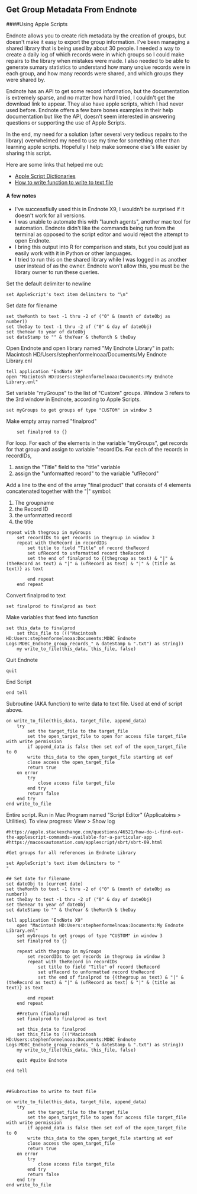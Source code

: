 ## Get Group Metadata From Endnote

####Using Apple Scripts

Endnote allows you to create rich metadata by the creation of groups, but doesn't make it easy to export the group information.  I've been managing a shared library that is being used by about 30 people. I needed a way to create a daily log of which records were in which groups so I could make repairs to the library when mistakes were made.  I also needed to be able to generate sumary statistics to understand how many unqiue records were in each group, and how many records were shared, and which groups they were shared by.

Endnote has an API to get some record information, but the documentation is extremely sparse, and no matter how hard I tried, I couldn't get the download link to appear.  They also have apple scripts, which I had never used before.  Endnote offers a few bare bones examples in their help documentation but like the API, doesn't seem interested in answering questions or supporting the use of Apple Scripts.  

In the end, my need for a solution (after several very tedious repairs to the library) overwhelmed my need to use my time for something other than learning apple scripts. Hopefully I help make someone else's life easier by sharing this script.

Here are some links that helped me out: 

- [Apple Script Dictionaries](https://apple.stackexchange.com/questions/46521/how-do-i-find-out-the-applescript-commands-available-for-a-particular-app)
- [How to write function to write to text file](https://macosxautomation.com/applescript/sbrt/sbrt-09.html)

#### A few notes
* I've successfiully used this in Endnote X9, I wouldn't be surprised if it doesn't work for all versions.
* I was unable to automate this with "launch agents", another mac tool for automation.  Endnote didn't like the commands being run from the terminal as opposed to the script editor and would reject the attempt to open Endnote.
* I bring this output into R for comparison and stats, but you could just as easily work with it in Python or other languages.
* I tried to run this on the shared library while I was logged in as another user instead of as the owner.  Endnote won't allow this, you must be the library owner to run these queries.

Set the default delimiter to newline

```set AppleScript's text item delimiters to "\n"```

Set date for filename

```set dateObj to (current date)
set theMonth to text -1 thru -2 of ("0" & (month of dateObj as number))
set theDay to text -1 thru -2 of ("0" & day of dateObj)
set theYear to year of dateObj
set dateStamp to "" & theYear & theMonth & theDay
```

Open Endnote and open library named "My Endnote Library" in path: Macintosh HD/Users/stephenformelnoaa/Documents/My Endnote Library.enl
 
```
tell application "EndNote X9"
open "Macintosh HD:Users:stephenformelnoaa:Documents:My Endnote Library.enl"
```

Set variable "myGroups" to the list of "Custom" groups.  Window 3 refers to the 3rd window in Endnote, according to Apple Scripts.

```
set myGroups to get groups of type "CUSTOM" in window 3
```
Make empty array named "finalprod"
```	
	set finalprod to {}
```	
For loop. For each of the elements in the variable "myGroups", get records for that group and assign to variable "recordIDs.  For each of the records in recordIDs, 

1. assign the "Title" field to the "title" variable
2. assign the "unformatted record" to the variable "ufRecord"

Add a line to the end of the array "final product" that consists of 4 elements concatenated together with the "|" symbol:

1. The groupname
2. the Record ID
3. the unformatted record
4. the title

```
repeat with thegroup in myGroups
	set recordIDs to get records in thegroup in window 3
	repeat with theRecord in recordIDs
		set title to field "Title" of record theRecord
		set ufRecord to unformatted record theRecord
		set the end of finalprod to {(thegroup as text) & "|" & (theRecord as text) & "|" & (ufRecord as text) & "|" & (title as text)} as text
			
		end repeat
	end repeat
```
	
Convert finalprod to text

```
set finalprod to finalprod as text
```

Make variables that feed into function

``` 	
set this_data to finalprod
	set this_file to ((("Macintosh HD:Users:stephenformelnoaa:Documents:MDBC Endnote Logs:MDBC_Endnote_group_records_" & dateStamp & ".txt") as string))
	my write_to_file(this_data, this_file, false)
```	
Quit Endnote

```
quit 
```	

End Script

```
end tell
```

Subroutine (AKA function) to write data to text file.  Used at end of script above.

```
on write_to_file(this_data, target_file, append_data)
	try
		set the target_file to the target_file
		set the open_target_file to open for access file target_file with write permission
		if append_data is false then set eof of the open_target_file to 0
		write this_data to the open_target_file starting at eof
		close access the open_target_file
		return true
	on error
		try
			close access file target_file
		end try
		return false
	end try
end write_to_file
```


Entire script.  Run in Mac Program named "Script Editor" (Applicatoins > Utilities).  To view progress: View > Show log

```
#https://apple.stackexchange.com/questions/46521/how-do-i-find-out-the-applescript-commands-available-for-a-particular-app
#https://macosxautomation.com/applescript/sbrt/sbrt-09.html

#Get groups for all references in Endnote Library

set AppleScript's text item delimiters to "
"

## Set date for filename
set dateObj to (current date)
set theMonth to text -1 thru -2 of ("0" & (month of dateObj as number))
set theDay to text -1 thru -2 of ("0" & day of dateObj)
set theYear to year of dateObj
set dateStamp to "" & theYear & theMonth & theDay

tell application "EndNote X9"
	open "Macintosh HD:Users:stephenformelnoaa:Documents:My Endnote Library.enl"
	set myGroups to get groups of type "CUSTOM" in window 3
	set finalprod to {}
	
	repeat with thegroup in myGroups
		set recordIDs to get records in thegroup in window 3
		repeat with theRecord in recordIDs
			set title to field "Title" of record theRecord
			set ufRecord to unformatted record theRecord
			set the end of finalprod to {(thegroup as text) & "|" & (theRecord as text) & "|" & (ufRecord as text) & "|" & (title as text)} as text
			
		end repeat
	end repeat
	
	##return (finalprod)
	set finalprod to finalprod as text
	
	set this_data to finalprod
	set this_file to ((("Macintosh HD:Users:stephenformelnoaa:Documents:MDBC Endnote Logs:MDBC_Endnote_group_records_" & dateStamp & ".txt") as string))
	my write_to_file(this_data, this_file, false)
	
	quit #quite Endnote
	
end tell



##Subroutine to write to text file

on write_to_file(this_data, target_file, append_data)
	try
		set the target_file to the target_file
		set the open_target_file to open for access file target_file with write permission
		if append_data is false then set eof of the open_target_file to 0
		write this_data to the open_target_file starting at eof
		close access the open_target_file
		return true
	on error
		try
			close access file target_file
		end try
		return false
	end try
end write_to_file
```
